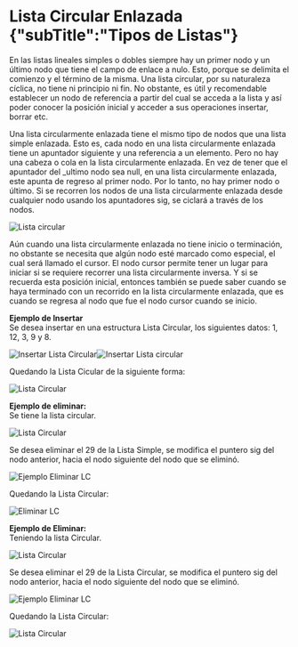 # Lista Circular Enlazada {"subTitle":"Tipos de Listas"}

En las listas lineales simples o dobles siempre hay un primer nodo y un último nodo que tiene el campo de enlace a nulo. Esto, porque se delimita el comienzo y el término de la misma. Una lista circular, por su naturaleza cíclica, no tiene ni principio ni fin. No obstante, es útil y recomendable establecer un nodo de referencia a partir del cual se acceda a la lista y así poder conocer la posición inicial y acceder a sus operaciones insertar, borrar etc.  
  
Una lista circularmente enlazada tiene el mismo tipo de nodos que una lista simple enlazada. Esto es, cada nodo en una lista circularmente enlazada tiene un apuntador siguiente y una referencia a un elemento. Pero no hay una cabeza o cola en la lista circularmente enlazada. En vez de tener que el apuntador del \_ultimo nodo sea null, en una lista circularmente enlazada, este apunta de regreso al primer nodo. Por lo tanto, no hay primer nodo o último. Si se recorren los nodos de una lista circularmente enlazada desde cualquier nodo usando los apuntadores sig, se ciclará a través de los nodos.

![Lista circular](/assets/images/list/listaC_1.1.jpg)

Aún cuando una lista circularmente enlazada no tiene inicio o terminación, no obstante se necesita que algún nodo esté marcado como especial, el cual será llamado el cursor. El nodo cursor permite tener un lugar para iniciar si se requiere recorrer una lista circularmente inversa. Y si se recuerda esta posición inicial, entonces también se puede saber cuando se haya terminado con un recorrido en la lista circularmente enlazada, que es cuando se regresa al nodo que fue el nodo cursor cuando se inicio.  

**Ejemplo de Insertar**  
Se desea insertar en una estructura Lista Circular, los siguientes datos: 1, 12, 3, 9 y 8.

![Insertar Lista Circular](/assets/images/list/listaC_4.jpg)![Insertar Lista circular](/assets/images/list/listaC_5.jpg)

Quedando la Lista Cicular de la siguiente forma:

![Lista Circular](/assets/images/list/listaC_6.jpg)

  
**Ejemplo de eliminar:**  
Se tiene la lista circular.  

![Lista Circular](/assets/images/list/listaC_7.jpg)

Se desea eliminar el 29 de la Lista Simple, se modifica el puntero sig del nodo anterior, hacia el nodo siguiente del nodo que se eliminó.

![Ejemplo Eliminar LC](/assets/images/list/listaC_8.jpg)

Quedando la Lista Circular:

![Eliminar LC](/assets/images/list/listaC_9.jpg)

**Ejemplo de Eliminar:**  
Teniendo la lista Circular.  

![Lista Circular](/assets/images/list/listaC_10.jpg)

Se desea eliminar el 29 de la Lista Circular, se modifica el puntero sig del nodo anterior, hacia el nodo siguiente del nodo que se eliminó.

![Ejemplo Eliminar LC](/assets/images/list/listaC_11.jpg)

Quedando la Lista Circular:

![Lista Circular](/assets/images/list/listaC_12.jpg)
